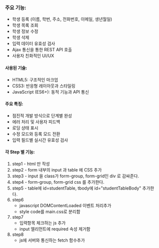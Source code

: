 ### 주요 기능:
* 학생 등록 (이름, 학번, 주소, 전화번호, 이메일, 생년월일)
* 학생 목록 조회
* 학생 정보 수정
* 학생 삭제
* 입력 데이터 유효성 검사
* Ajax 통신을 통한 REST API 호출
* 사용자 친화적인 UI/UX

#### 사용된 기술:
* HTML5: 구조적인 마크업
* CSS3: 반응형 레이아웃과 스타일링
* JavaScript (ES6+): 동적 기능과 API 통신

#### 주요 특징:
* 점진적 개발 방식으로 단계별 완성
* 에러 처리 및 사용자 피드백
* 로딩 상태 표시
* 수정 모드와 등록 모드 전환
* 입력 필드별 실시간 유효성 검사

#### 각 Step 별 기능:
1. step1 - html 만 작성
2. step2 - form 내부의 input 과 table 에 CSS 추가
3. step3 - input 을 class가 form-group, form-grid인 div 로 감싸준다.
4. step4 - form-group, form-grid css 를 추가한다.
5. step5 - table에 id=studentTable, tbody에 id="studentTableBody" 추가한다.
6. step6 
    - javascript DOMContentLoaded 이벤트 처리추가
    - style code를 main.css로 분리함
7. step7 
    - 입력항목 체크하는 js 추가
    - input 엘리먼트에 required 속성 제거함
8. step8
    - js에 서버와 통신하는 fetch 함수추가     
